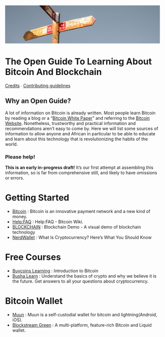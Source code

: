 ![An Open Guide](figures/signpost.jpg)

The Open Guide To Learning About Bitcoin And Blockchain
=======================================================

[Credits](AUTHORS.md) ∙ [Contributing guidelines](CONTRIBUTING.md)


Why an Open Guide?
------------------

A lot of information on Bitcoin is already written. Most people learn Bitcoin by reading a blog or a “[Bitcoin White Paper](https://bitcoin.org/bitcoin.pdf)” and referring to the [Bitcoin Website](https://bitcoin.org). Nonetheless, trustworthy and practical information and recommendations aren’t easy to come by. Here we will list some sources of information to allow anyone and African in particular to be able to educate and learn about this technology that is revolutionizing the habits of the world.

### Please help!

**This is an early in-progress draft!** It’s our first attempt at assembling this information, so is far from comprehensive still, and likely to have omissions or errors.

Getting Started
===============
- [Bitcoin](http://bitcoin.org) : Bitcoin is an innovative payment network and a new kind of money.
- [Help:FAQ](https://en.bitcoin.it/wiki/Help:FAQ) : Help:FAQ - Bitcoin Wiki.
- [BLOCKCHAIN](https://blockchaindemo.io/) : Blockchain Demo - A visual demo of blockchain technology
- [NerdWallet](https://www.nerdwallet.com/article/investing/cryptocurrency-7-things-to-know) : What Is Cryptocurrency? Here’s What You Should Know

Free Courses
===============
- [Buycoins Learning](https://buycoins-learning.teachable.com/p/introduction-to-bitcoin) : Introduction to Bitcoin 
- [Busha Learn](https://learn.busha.co/) : Understand the basics of crypto and why we believe it is the future. Get answers to all your questions about cryptocurrency. 


Bitcoin Wallet
===============
- [Muun](https://muun.com/) : Muun is a self-custodial wallet for bitcoin and lightning(Android, iOS).
- [Blockstream Green](https://blockstream.com/green/) : A multi-platform, feature-rich Bitcoin and Liquid wallet.
